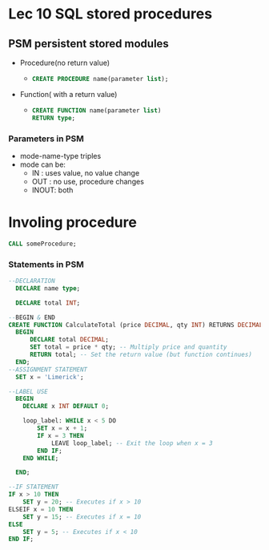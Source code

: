 # Lec 10 SQL stored procedures
## PSM persistent stored modules
- Procedure(no return value)
  - ```sql
    CREATE PROCEDURE name(parameter list);
    ```
- Function( with a return value)
  - ```sql
    CREATE FUNCTION name(parameter list)
    RETURN type;
    ```
### Parameters in PSM
- mode-name-type triples
- mode can be:
  - IN : uses value, no value change
  - OUT : no use, procedure changes
  - INOUT: both
 
# Involing procedure
```sql
CALL someProcedure;
```

### Statements in PSM
```sql
--DECLARATION
  DECLARE name type;

  DECLARE total INT;

--BEGIN & END
CREATE FUNCTION CalculateTotal (price DECIMAL, qty INT) RETURNS DECIMAL
  BEGIN
      DECLARE total DECIMAL;
      SET total = price * qty; -- Multiply price and quantity
      RETURN total; -- Set the return value (but function continues)
  END;
--ASSIGNMENT STATEMENT
  SET x = 'Limerick';

--LABEL USE
  BEGIN
    DECLARE x INT DEFAULT 0;

    loop_label: WHILE x < 5 DO
        SET x = x + 1;
        IF x = 3 THEN
            LEAVE loop_label; -- Exit the loop when x = 3
        END IF;
    END WHILE;

  END;

--IF STATEMENT
IF x > 10 THEN
    SET y = 20; -- Executes if x > 10
ELSEIF x = 10 THEN
    SET y = 15; -- Executes if x = 10
ELSE
    SET y = 5; -- Executes if x < 10
END IF;
```

